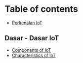 # Table of contents

* [Perkenalan IoT](README.md)

## Dasar - Dasar IoT

* [Components of IoT](dasar-dasar-iot/components-of-iot.md)
* [Characteristics of IoT](dasar-dasar-iot/characteristics-of-iot.md)

